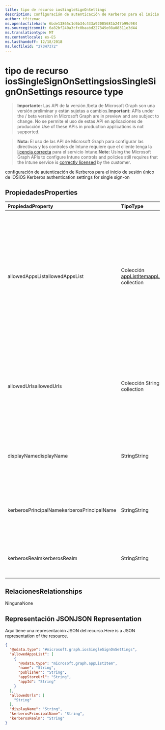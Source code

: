 ```yaml
---
title: tipo de recurso iosSingleSignOnSettings
description: configuración de autenticación de Kerberos para el inicio de sesión único de iOS
author: tfitzmac
ms.openlocfilehash: 6bde13865c1d6b34c433a92005681b247b99d984
ms.sourcegitcommit: 6a82bf240a3cfc0baabd227349e08a08311e3d44
ms.translationtype: MT
ms.contentlocale: es-ES
ms.lasthandoff: 12/18/2018
ms.locfileid: "27347372"
---
```

# <a name="iossinglesignonsettings-resource-type"></a><span data-ttu-id="51a08-103">tipo de recurso iosSingleSignOnSettings</span><span class="sxs-lookup"><span data-stu-id="51a08-103">iosSingleSignOnSettings resource type</span></span>

> <span data-ttu-id="51a08-104">**Importante:** Las API de la versión /beta de Microsoft Graph son una versión preliminar y están sujetas a cambios.</span><span class="sxs-lookup"><span data-stu-id="51a08-104">**Important:** APIs under the / beta version in Microsoft Graph are in preview and are subject to change.</span></span> <span data-ttu-id="51a08-105">No se permite el uso de estas API en aplicaciones de producción.</span><span class="sxs-lookup"><span data-stu-id="51a08-105">Use of these APIs in production applications is not supported.</span></span>

> <span data-ttu-id="51a08-106">**Nota:** El uso de las API de Microsoft Graph para configurar las directivas y los controles de Intune requiere que el cliente tenga la [licencia correcta](https://go.microsoft.com/fwlink/?linkid=839381) para el servicio Intune.</span><span class="sxs-lookup"><span data-stu-id="51a08-106">**Note:** Using the Microsoft Graph APIs to configure Intune controls and policies still requires that the Intune service is [correctly licensed](https://go.microsoft.com/fwlink/?linkid=839381) by the customer.</span></span>

<span data-ttu-id="51a08-107">configuración de autenticación de Kerberos para el inicio de sesión único de iOS</span><span class="sxs-lookup"><span data-stu-id="51a08-107">iOS Kerberos authentication settings for single sign-on</span></span>
## <a name="properties"></a><span data-ttu-id="51a08-108">Propiedades</span><span class="sxs-lookup"><span data-stu-id="51a08-108">Properties</span></span>
|<span data-ttu-id="51a08-109">Propiedad</span><span class="sxs-lookup"><span data-stu-id="51a08-109">Property</span></span>|<span data-ttu-id="51a08-110">Tipo</span><span class="sxs-lookup"><span data-stu-id="51a08-110">Type</span></span>|<span data-ttu-id="51a08-111">Descripción</span><span class="sxs-lookup"><span data-stu-id="51a08-111">Description</span></span>|
|:---|:---|:---|
|<span data-ttu-id="51a08-112">allowedAppsList</span><span class="sxs-lookup"><span data-stu-id="51a08-112">allowedAppsList</span></span>|<span data-ttu-id="51a08-113">Colección [appListItem](../resources/intune-deviceconfig-applistitem.md)</span><span class="sxs-lookup"><span data-stu-id="51a08-113">[appListItem](../resources/intune-deviceconfig-applistitem.md) collection</span></span>|<span data-ttu-id="51a08-114">Lista de identificadores de aplicación que tienen permiso para utilizar este inicio de sesión.</span><span class="sxs-lookup"><span data-stu-id="51a08-114">List of app identifiers that are allowed to use this login.</span></span> <span data-ttu-id="51a08-115">Si se omite este campo, el inicio de sesión se aplica a todas las aplicaciones en el dispositivo.</span><span class="sxs-lookup"><span data-stu-id="51a08-115">If this field is omitted, the login applies to all applications on the device.</span></span> <span data-ttu-id="51a08-116">Esta colección puede contener un máximo de 500 elementos.</span><span class="sxs-lookup"><span data-stu-id="51a08-116">This collection can contain a maximum of 500 elements.</span></span>|
|<span data-ttu-id="51a08-117">allowedUrls</span><span class="sxs-lookup"><span data-stu-id="51a08-117">allowedUrls</span></span>|<span data-ttu-id="51a08-118">Colección String</span><span class="sxs-lookup"><span data-stu-id="51a08-118">String collection</span></span>|<span data-ttu-id="51a08-119">Lista de direcciones URL de HTTP que se debe coincidir con el fin de utilizar este inicio de sesión.</span><span class="sxs-lookup"><span data-stu-id="51a08-119">List of HTTP URLs that must be matched in order to use this login.</span></span> <span data-ttu-id="51a08-120">Con iOS 9.0 o posterior, se puede usar un carácter comodín.</span><span class="sxs-lookup"><span data-stu-id="51a08-120">With iOS 9.0 or later, a wildcard characters may be used.</span></span>|
|<span data-ttu-id="51a08-121">displayName</span><span class="sxs-lookup"><span data-stu-id="51a08-121">displayName</span></span>|<span data-ttu-id="51a08-122">String</span><span class="sxs-lookup"><span data-stu-id="51a08-122">String</span></span>|<span data-ttu-id="51a08-123">El nombre para mostrar de la configuración de inicio de sesión que se muestra en el dispositivo receptor.</span><span class="sxs-lookup"><span data-stu-id="51a08-123">The display name of login settings shown on the receiving device.</span></span>|
|<span data-ttu-id="51a08-124">kerberosPrincipalName</span><span class="sxs-lookup"><span data-stu-id="51a08-124">kerberosPrincipalName</span></span>|<span data-ttu-id="51a08-125">String</span><span class="sxs-lookup"><span data-stu-id="51a08-125">String</span></span>|<span data-ttu-id="51a08-126">Un nombre principal de Kerberos.</span><span class="sxs-lookup"><span data-stu-id="51a08-126">A Kerberos principal name.</span></span> <span data-ttu-id="51a08-127">Si no se proporciona, el usuario se le pida durante la instalación del perfil.</span><span class="sxs-lookup"><span data-stu-id="51a08-127">If not provided, the user is prompted for one during profile installation.</span></span>|
|<span data-ttu-id="51a08-128">kerberosRealm</span><span class="sxs-lookup"><span data-stu-id="51a08-128">kerberosRealm</span></span>|<span data-ttu-id="51a08-129">String</span><span class="sxs-lookup"><span data-stu-id="51a08-129">String</span></span>|<span data-ttu-id="51a08-130">Un nombre de territorio Kerberos.</span><span class="sxs-lookup"><span data-stu-id="51a08-130">A Kerberos realm name.</span></span> <span data-ttu-id="51a08-131">Distingue entre mayúsculas y minúsculas.</span><span class="sxs-lookup"><span data-stu-id="51a08-131">Case sensitive.</span></span>|

## <a name="relationships"></a><span data-ttu-id="51a08-132">Relaciones</span><span class="sxs-lookup"><span data-stu-id="51a08-132">Relationships</span></span>
<span data-ttu-id="51a08-133">Ninguna</span><span class="sxs-lookup"><span data-stu-id="51a08-133">None</span></span>
## <a name="json-representation"></a><span data-ttu-id="51a08-134">Representación JSON</span><span class="sxs-lookup"><span data-stu-id="51a08-134">JSON Representation</span></span>
<span data-ttu-id="51a08-135">Aquí tiene una representación JSON del recurso.</span><span class="sxs-lookup"><span data-stu-id="51a08-135">Here is a JSON representation of the resource.</span></span>
<!-- {
  "blockType": "resource",
  "@odata.type": "microsoft.graph.iosSingleSignOnSettings"
}
-->
``` json
{
  "@odata.type": "#microsoft.graph.iosSingleSignOnSettings",
  "allowedAppsList": [
    {
      "@odata.type": "microsoft.graph.appListItem",
      "name": "String",
      "publisher": "String",
      "appStoreUrl": "String",
      "appId": "String"
    }
  ],
  "allowedUrls": [
    "String"
  ],
  "displayName": "String",
  "kerberosPrincipalName": "String",
  "kerberosRealm": "String"
}
```





